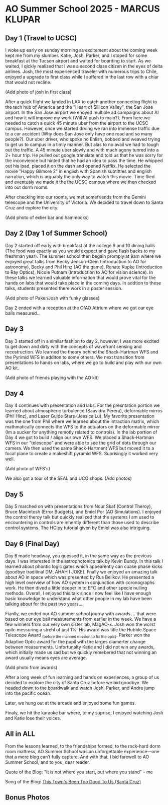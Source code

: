 # AO Summer School 2025 - MARCUS KLUPAR

## Day 1 (Travel to UCSC)
I woke up early on sunday morning as excitement about the coming week kept me from my slumber. Katie, Josh, Parker, and I stoped for some breakfast at the Tucson airport and waited for boarding to start. As we waited, I qickly realized that I was a second class citizen in the eyes of delta airlines. Josh, the most experienced traveler with numerous trips to Chile, enjoyed a upgrade to first class while I suffered in the last row with a chiar that would not recline.

(Add photo of josh in first class)

After a quick flight we landed in LAX to catch another connecting flight to the tech hub of America and the "Heart of Sillicon Valley", the San Jose airport. In the San Jose airport we enoyed multiple ad campaigns about AI and how it will improve my work (Will AI push to main?). From here we needed to catch a quick 45 minute uber from the airport to the UCSC campus. However, once we started drving we ran into immense traffic due to a car accident (Why does San Jose only have one road and so many people?). Our uber driver, who spoke no Enlish, bobbed and weaved trying to get us to campus in a timly manner. But alas to no avail we had to tough out the traffic. A 45 minute uber slowly and with much agony tunred into a 2+ hour trip. He pulled out google translate and told us that he was sorry for the inconvience but hinted that he had an idea to pass the time. He whipped out his ipad, placed it on the dash and opened Netflix. He selected the movie "Happy Gilmore 2" in english with Spanish subtittles and english narration, which is arguably the only way to watch this movie. Time flied and eventualy we made it the the UCSC campus where we then checked into out dorm rooms.

After checking into our rooms, we met somefriends from the Gemini telescope and the University of Victoria. We decided to travel down to Santa Cruz and explore the city.

(Add photo of exlier bar and hammocks)

## Day 2 (Day 1 of Summer School)

Day 2 started off early with breakfast at the college 9 and 10 dining halls (The food was exactly as you would exspect and gave flash backs to my freshman year). The summer school then begain promply at 9am where we enjoyed great talks from Becky Jenson-Clem (Introduction to AO for astronomy), Becky and Phil Hinz (AO the game), Renate Kupke (Introduction to Ray Optics), Nicole Putnam (Introduction to AO for vision science). In these talks we learned valuable information that would prove vital for the hands on labs that would take place in the coming days. In addtion to these talks, students presented there work in a poster session.

(Add photo of Paker/Josh with funky glasses)

Day 2 ended with a reception at the CfAO Attrium where we got our eye balls measured...

## Day 3 

Day 3 started off in a similar fashion to day 2, however, I was more excited to get down and dirty with the concepts of wavefront sensing and recostruction. We learned the theory behind the Shack-Hartman WFS and the Pyrimid WFS in additon to some others. We next transition from presentations to hands on labs, where we go to build and play with our own AO kit.

(Add photo of friends playing with the AO kit)

## Day 4

Day 4 continues with presentation and labs. For the presntation portion we learned about atmospheric turbulence (Saavidra Perera), deformable mirros (Phil Hinz), and Laser Guide Stars (Jessica Lu). My favorite presentation was the one from Phil where we learned about the intraction matrix, which mathmatically connects the WFS to the actuators on the deformable mirror (Im a sucker for anything remotly related to controls). In the lab portion of Day 4 we got to build / align our own WFS. We placed a Shack-Hartman WFS in our "telescope" and were able to see the grid of dots through our camera. We then used the same Shack-Hartment WFS but moved it to a focal plane to create a makeshift pyramid WFS. Suprisingly it worked very well.

(Add photo of WFS's)

We also got a tour of the SEAL and UCO shops.
(Add photos)

## Day 5

Day 5 marched on with presentations from Nour Skaf (Control Theroy), Bruce Macintosh (Error Budgets), and Emiel Por (AO Simulations). I enjoyed the control theroy talk but quickly realized that the systems I am used to encountering in controls are inheritly different than those used to describe control systems. The HCIpy tutorial given by Emiel was also intriguing.

## Day 6 (Final Day)

Day 6 made headway, you guessed it, in the same way as the previous days. I was interested in the astrophotonics talk by Kevin Bundy. In this talk I learned about phontic logic gates which appearently can cuase phase kicks (goodbye traditinal DM, AHAH I JOKE). Fnally we enjoyed an amazing talk about AO in space which was presented by Rus Belikov. He presented a high level overview of how AO system in conjunction with coronographs work. He then dived a little deeper in to EFC and other specle nulling methods. Overall, I enjoyed this talk since I now feel like I have enough basic knowledge to understand what other people in my lab have been talking about for the past two years....

Fianlly, we ended our AO summer school journy with awards ... that were based on our eye ball measurements from earlier in the week. We have a few winners from our very own sister lab, MagAO-x. Josh won the worst opitc messuring a strehl of just 1%. His award was title the Hubble Space Telescope Award <sub>(before the manned mission to fix the opic)</sub>. Parker won the Adaptive Optic award for the pupil with the larges diamerter change between measurments. Unfortunalty Katie and I did not win any awards, which initially made us sad but we quickly remebered that not winning an award usually means eyes are average.

(Add photo from awards)

After a long week of fun learning and hands on experiences, a group of us decided to explore the city of Santa Cruz before we bid goodbye. We headed down to the boardwalk and watch Josh, Parker, and Andre jump into the pacific ocean. 

Later, we hung out at the arcade and enjoyed some fun games.

Finaly, we hit the karaoke bar where, to my suprise, I enjoyed watching Josh and Katie lose their voices.


## All in ALL
From the lessons learned, to the friendships formed, to the rock-hard dorm room mattress, AO Summer School was an unforgettable experience—one that a mere blog can’t fully capture. And with that, I bid farewell to AO Summer School, and to you, dear reader.

Quote of the Blog: "It is not where you start, but where you stand" - me

Song of the Blog: [This Town's Been Too Good To Us (Santa Cruz)](https://www.youtube.com/watch?v=QeyZA5Mhijk)

## Bonus Photos







